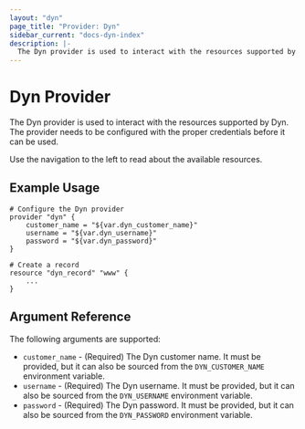 ```yaml
---
layout: "dyn"
page_title: "Provider: Dyn"
sidebar_current: "docs-dyn-index"
description: |-
  The Dyn provider is used to interact with the resources supported by Dyn. The provider needs to be configured with the proper credentials before it can be used.
---
```


# Dyn Provider

The Dyn provider is used to interact with the
resources supported by Dyn. The provider needs to be configured
with the proper credentials before it can be used.

Use the navigation to the left to read about the available resources.

## Example Usage

```
# Configure the Dyn provider
provider "dyn" {
    customer_name = "${var.dyn_customer_name}"
    username = "${var.dyn_username}"
    password = "${var.dyn_password}"
}

# Create a record
resource "dyn_record" "www" {
    ...
}
```

## Argument Reference

The following arguments are supported:

* `customer_name` - (Required) The Dyn customer name. It must be provided, but it can also be sourced from the `DYN_CUSTOMER_NAME` environment variable.
* `username` - (Required) The Dyn username. It must be provided, but it can also be sourced from the `DYN_USERNAME` environment variable.
* `password` - (Required) The Dyn password. It must be provided, but it can also be sourced from the `DYN_PASSWORD` environment variable.
